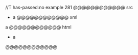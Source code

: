 //T has-passed:no
example 281
@@@@@@@@@@@@ src
- a
@@@@@@@@@@@@ xml
<?xml version="1.0" encoding="UTF-8"?>
<!DOCTYPE document SYSTEM "CommonMark.dtd">
<document xmlns="http://commonmark.org/xml/1.0">
  <list type="bullet" tight="true">
    <item>
      <paragraph>
        <text>a</text>
      </paragraph>
    </item>
  </list>
</document>
@@@@@@@@@@@@ html
<ul>
<li>a</li>
</ul>
@@@@@@@@@@@@
